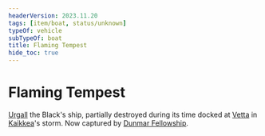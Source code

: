 ```yaml
---
headerVersion: 2023.11.20
tags: [item/boat, status/unknown]
typeOf: vehicle
subTypeOf: boat
title: Flaming Tempest
hide_toc: true
---
```

# Flaming Tempest

[Urgall](<../../people/skaer/urgall-the-black.md>) the Black's ship, partially destroyed during its time docked at [Vetta](<../../gazetteer/western-green-sea/skaerhem/vetta.md>) in [Kaikkea](<../../cosmology/gods/incorporeal-gods/kaikkea.md>)'s storm. Now captured by [Dunmar Fellowship](<../../people/pcs/dunmar-fellowship/dunmar-fellowship.md>). 